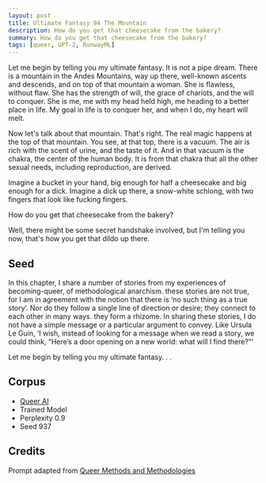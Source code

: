 ```yaml
---
layout: post
title: Ultimate Fantasy 94 The Mountain
description: How do you get that cheesecake from the bakery?
summary: How do you get that cheesecake from the bakery?
tags: [queer, GPT-2, RunwayML]
---
```


Let me begin by telling you my ultimate fantasy. It is not a pipe dream. There is a mountain in the Andes Mountains, way up there, well-known ascents and descends, and on top of that mountain a woman. She is flawless, without flaw. She has the strength of will, the grace of chariots, and the will to conquer. She is me, me with my head held high, me heading to a better place in life. My goal in life is to conquer her, and when I do, my heart will melt.

Now let's talk about that mountain. That's right. The real magic happens at the top of that mountain. You see, at that top, there is a vacuum. The air is rich with the scent of urine, and the taste of it. And in that vacuum is the chakra, the center of the human body. It is from that chakra that all the other sexual needs, including reproduction, are derived.

Imagine a bucket in your hand, big enough for half a cheesecake and big enough for a dick. Imagine a dick up there, a snow-white schlong, with two fingers that look like fucking fingers.

How do you get that cheesecake from the bakery?

Well, there might be some secret handshake involved, but I'm telling you now, that's how you get that dildo up there.



## Seed

In this chapter, I share a number of stories from my experiences of becoming-queer, of methodological anarchism. these stories are not true, for I am in agreement with the notion that there is ‘no such thing as a true story’. Nor do they follow a single line of direction or desire; they connect to each other in many ways. they form a rhizome. In sharing these stories, I do not have a simple message or a particular argument to convey. Like Ursula Le Guin, ‘I wish, instead of looking for a message when we read a story, we could think, “Here’s a door opening on a new world: what will I find there?”’

Let me begin by telling you my ultimate fantasy. . .

## Corpus

- [Queer AI](/queerai)
- Trained Model
- Perplexity 0.9
- Seed 937

## Credits

Prompt adapted from [Queer Methods and Methodologies](https://www.routledge.com/Queer-Methods-and-Methodologies-Intersecting-Queer-Theories-and-Social/Nash-Browne/p/book/9781138245662)
